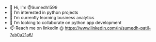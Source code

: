 - 👋 Hi, I’m @Sumedh1599
- 👀 I’m interested in python projects
- 🌱 I’m currently learning business analytics
- 💞️ I’m looking to collaborate on python app development
- 📫 Reach me on linkedin @ https://www.linkedin.com/in/sumedh-patil-7ab0a21a6/

<!---
Sumedh1599/Sumedh1599 is a ✨ special ✨ repository because its `README.md` (this file) appears on your GitHub profile.
You can click the Preview link to take a look at your changes.
--->
